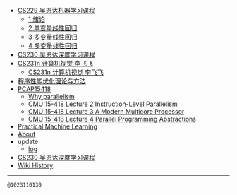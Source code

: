 - [CS229 吴恩达机器学习课程](/0010_CS229)
  - [1 绪论](/0012_CS229_1)
  - [2 单变量线性回归](/0013_CS229_2)
  - [3 多变量线性回归](/0014_CS229_3)
  - [4 多变量线性回归](/0015_CS229_4)
- [CS230 吴恩达深度学习课程](/0011_CS230)
- [CS231n 计算机视觉 李飞飞](/0016_CS231n)
  - [CS231n 计算机视觉 李飞飞](/0016_CS231n_计算机视觉)
- [程序性能优化理论与方法](/0021_OPT)
- [PCAP15418](/0002_PCAP15418)
  - [Why parallelism](/0003_PCAP15418_1)
  - [CMU 15-418 Lecture 2 Instruction-Level Parallelism](/0004_PCAP15418_2)
  - [CMU 15-418 Lecture 3 A Modern Multicore Processor](/0005_PCAP15418_3)
  - [CMU 15-418 Lecture 4 Parallel Programming Abstractions](/0007_PCAP15418_4)
- [Practical Machine Learning](/0017_PMLCS329P)
- [About](/about)
- update
  - [log](/update_log)
- [CS230 吴恩达深度学习课程](/0011_吴恩达深度学习课程)
- [Wiki History](/hist)

---
<kbd><sub>@1023110130</sub></kbd>
